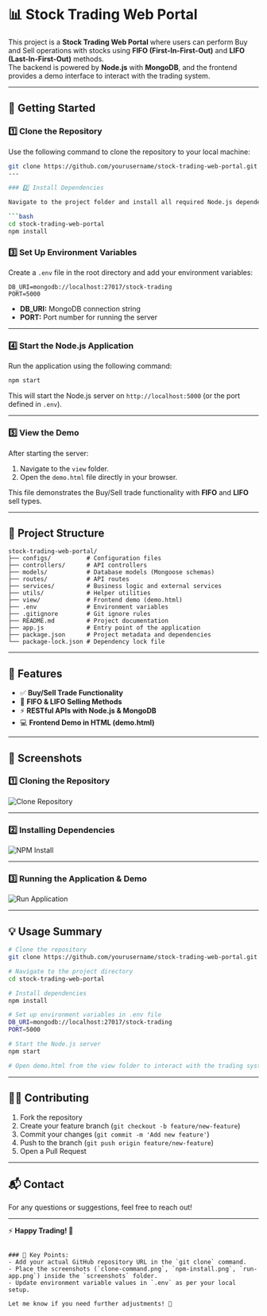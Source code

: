 # 📊 Stock Trading Web Portal

This project is a **Stock Trading Web Portal** where users can perform Buy and Sell operations with stocks using **FIFO (First-In-First-Out)** and **LIFO (Last-In-First-Out)** methods.  
The backend is powered by **Node.js** with **MongoDB**, and the frontend provides a demo interface to interact with the trading system.  

---

## 🚀 Getting Started

### 1️⃣ Clone the Repository

Use the following command to clone the repository to your local machine:

```bash
git clone https://github.com/yourusername/stock-trading-web-portal.git
---

### 2️⃣ Install Dependencies

Navigate to the project folder and install all required Node.js dependencies:

```bash
cd stock-trading-web-portal
npm install
```

### 3️⃣ Set Up Environment Variables

Create a `.env` file in the root directory and add your environment variables:

```env
DB_URI=mongodb://localhost:27017/stock-trading
PORT=5000
```

- **DB_URI:** MongoDB connection string  
- **PORT:** Port number for running the server  

---

### 4️⃣ Start the Node.js Application

Run the application using the following command:

```bash
npm start
```

This will start the Node.js server on `http://localhost:5000` (or the port defined in `.env`).

---

### 5️⃣ View the Demo

After starting the server:  

1. Navigate to the `view` folder.  
2. Open the `demo.html` file directly in your browser.  

This file demonstrates the Buy/Sell trade functionality with **FIFO** and **LIFO** sell types.

---

## 📂 Project Structure

```
stock-trading-web-portal/
├── configs/          # Configuration files
├── controllers/      # API controllers
├── models/           # Database models (Mongoose schemas)
├── routes/           # API routes
├── services/         # Business logic and external services
├── utils/            # Helper utilities
├── view/             # Frontend demo (demo.html)
├── .env              # Environment variables
├── .gitignore        # Git ignore rules
├── README.md         # Project documentation
├── app.js            # Entry point of the application
├── package.json      # Project metadata and dependencies
└── package-lock.json # Dependency lock file
```

---

## 📝 Features

- ✅ **Buy/Sell Trade Functionality**  
- 🔄 **FIFO & LIFO Selling Methods**  
- ⚡ **RESTful APIs with Node.js & MongoDB**  
- 💻 **Frontend Demo in HTML (demo.html)**  

---

## 📸 Screenshots

### 1️⃣ Cloning the Repository

![Clone Repository](./screenshots/clone-command.png)

---

### 2️⃣ Installing Dependencies

![NPM Install](./screenshots/npm-install.png)

---

### 3️⃣ Running the Application & Demo

![Run Application](./screenshots/run-app.png)

---

## 💡 Usage Summary

```bash
# Clone the repository
git clone https://github.com/yourusername/stock-trading-web-portal.git

# Navigate to the project directory
cd stock-trading-web-portal

# Install dependencies
npm install

# Set up environment variables in .env file
DB_URI=mongodb://localhost:27017/stock-trading
PORT=5000

# Start the Node.js server
npm start

# Open demo.html from the view folder to interact with the trading system
```

---

## 👨‍💻 Contributing

1. Fork the repository  
2. Create your feature branch (`git checkout -b feature/new-feature`)  
3. Commit your changes (`git commit -m 'Add new feature'`)  
4. Push to the branch (`git push origin feature/new-feature`)  
5. Open a Pull Request  

---

## 📬 Contact

For any questions or suggestions, feel free to reach out!

---

⚡ **Happy Trading! 🚀**
```

### 🔑 Key Points:
- Add your actual GitHub repository URL in the `git clone` command.  
- Place the screenshots (`clone-command.png`, `npm-install.png`, `run-app.png`) inside the `screenshots` folder.  
- Update environment variable values in `.env` as per your local setup.  

Let me know if you need further adjustments! 🚀
